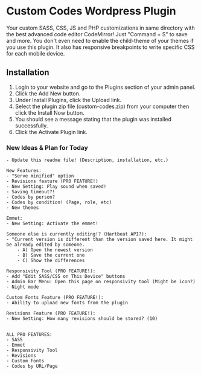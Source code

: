 # Custom Codes Wordpress Plugin

Your custom SASS, CSS, JS and PHP customizations in same directory with the best advanced code editor CodeMirror! Just "Command + S" to save and more. You don't even need to enable the child-theme of your themes if you use this plugin. It also has responsive breakpoints to write specific CSS for each mobile device.


## Installation

1. Login to your website and go to the Plugins section of your admin panel.
2. Click the Add New button.
3. Under Install Plugins, click the Upload link.
4. Select the plugin zip file (custom-codes.zip) from your computer then click the Install Now button.
5. You should see a message stating that the plugin was installed successfully.
6. Click the Activate Plugin link.


### New Ideas & Plan for Today ###

	- Update this readme file! (Description, installation, etc.)

	New Features:
	- "Serve minified" option
	- Revisions feature (PRO FEATURE!)
	- New Setting: Play sound when saved!
	- Saving timeout?!
	- Codes by person?
	- Codes by condition! (Page, role, etc)
	- New themes
	
	Emmet:
	- New Setting: Activate the emmet!
	
	Someone else is currently editing!? (Hartbeat API?):
	- "Current version is different than the version saved here. It might be already edited by someone. 
		- A) Open the newest version
		- B) Save the current one
		- C) Show the differences
	
	Responsivity Tool (PRO FEATURE!):
	- Add "Edit SASS/CSS on This Device" buttons
	- Admin Bar Menu: Open this page on responsivity tool (Might be icon?)
	- Night mode
	
	Custom Fonts Feature (PRO FEATURE!):
	- Ability to upload new fonts from the plugin
	
	Revisions Feature (PRO FEATURE!):
	- New Setting: How many revisions should be stored? (10)
	
	
	ALL PRO FEATURES:
	- SASS
	- Emmet
	- Responsivity Tool
	- Revisions
	- Custom Fonts
	- Codes by URL/Page